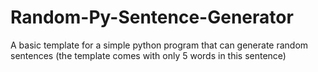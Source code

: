 # Random-Py-Sentence-Generator
A basic template for a simple python program that can generate random sentences (the template comes with only 5 words in this sentence)
